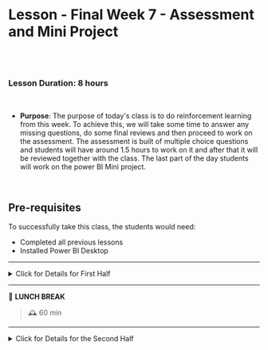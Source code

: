 # Lesson - Final Week 7 - Assessment and Mini Project

<br><br>

### Lesson Duration: 8 hours

<br>

- **Purpose**: The purpose of today's class is to do reinforcement learning from this week. To achieve this, we will take some time to answer any missing questions, do some final reviews and then proceed to work on the assessment. The assessment is built of multiple choice questions and students will have around 1.5 hours to work on it and after that it will be reviewed together with the class. The last part of the day students will work on the power BI Mini project.

<br>

## Pre-requisites

To successfully take this class, the students would need:

- Completed all previous lessons
- Installed Power BI Desktop

---

<details>
<summary> Click for Details for First Half </summary>

<br>

### Stand up

> 🕰️ 60 minutes

> :exclamation: Note to the instructor: Before the day begins, the instructors are recommended to conduct a stand up for 45-60 minutes to give some time to students to discuss what they liked and disliked this week, and if they have some feedback to share about what they would like to change/improve for the coming week/weeks. Please prepare a **list of to-do's/actions** to be taken that will be shared with the whole class. Also set a deadline after discussing with the TAs so that the students know when they action plan will be implemented.

<br>

### Review

> 🕰️ 60 minutes

Recap the week and ask the students if they have any pressing concerns about the contents discussed.

<br>

### Assessment

> 🕰️ 120 minutes

> :exclamation: Note for instructor: Assessment can be found in Studio and you will have to unlock it to make it visible for students.

This assessment contains questions (Multiple Choice Questions with One Option Correct or More than One Option Correct, True False etc.) on the topics covered in class. Please read the instructions carefully.

- This is a timed test. 90 minutes are given to the students to finish the assessment.
- Students are not allowed to discuss with other colleagues.
- Solutions to the assessment will be discussed at the end of the test.

</details>

---

:sandwich: **LUNCH BREAK**

> 🕰️ 60 min

---

<details>
<summary> Click for Details for the Second Half</summary>

<br>

### Mini Project

> 🕰️ 120 minutes

> :exclamation: Note for instructor: The Mini Project brief can be found [here](https://github.com/haggarw3/Power-BI-V1/blob/main/02_lean_lessons/week_1/day_5/mini_project.md) and this is the same content students have access to.

Discuss the details on the mini project. Give students a brief about the what is the problem, what is expected and what are the deliverables.

</details>
